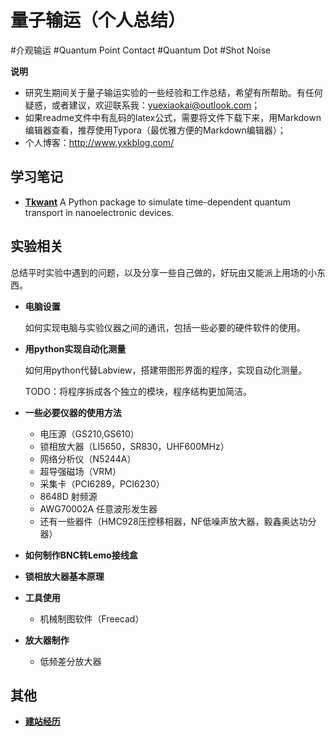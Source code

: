 # 量子输运（个人总结）

#介观输运 #Quantum Point Contact #Quantum Dot #Shot Noise

**说明**

- 研究生期间关于量子输运实验的一些经验和工作总结，希望有所帮助。有任何疑惑，或者建议，欢迎联系我：yuexiaokai@outlook.com；
- 如果readme文件中有乱码的latex公式，需要将文件下载下来，用Markdown编辑器查看，推荐使用Typora（最优雅方便的Markdown编辑器）；
- 个人博客：http://www.yxkblog.com/



## 学习笔记

- [**Tkwant**](http://www.yxkblog.com/StudyNotes/tkwant/0_tkwant.html)
  A Python package to simulate time-dependent quantum transport in nanoelectronic devices.



## 实验相关

总结平时实验中遇到的问题，以及分享一些自己做的，好玩由又能派上用场的小东西。

  - **电脑设置** 

    如何实现电脑与实验仪器之间的通讯，包括一些必要的硬件软件的使用。

- **用python实现自动化测量**

  如何用python代替Labview，搭建带图形界面的程序，实现自动化测量。

  TODO：将程序拆成各个独立的模块，程序结构更加简洁。


- **一些必要仪器的使用方法**
  - 电压源（GS210,GS610）
  - 锁相放大器（LI5650，SR830，UHF600MHz）
  - 网络分析仪（N5244A）
  - 超导强磁场（VRM）
  - 采集卡（PCI6289，PCI6230）
  - 8648D 射频源
  - AWG70002A 任意波形发生器
  - 还有一些器件（HMC928压控移相器，NF低噪声放大器，毅鑫奥达功分器）
- **如何制作BNC转Lemo接线盒**
- **锁相放大器基本原理**
- **工具使用**
  - 机械制图软件（Freecad）
- **放大器制作**
  - 低频差分放大器



## 其他

- [**建站经历**](http://www.yxkblog.com/其他/建站经历/建站经历.html)